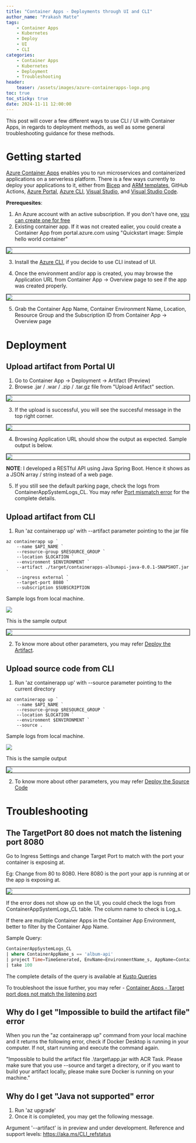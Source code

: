```yaml
---
title: "Container Apps - Deployments through UI and CLI"
author_name: "Prakash Matte"
tags:
    - Container Apps
    - Kubernetes
    - Deploy
    - UI
    - CLI
categories:
    - Container Apps
    - Kubernetes
    - Deployment 
    - Troubleshooting
header:
    teaser: /assets/images/azure-containerapps-logo.png
toc: true
toc_sticky: true
date: 2024-11-11 12:00:00
---
```


This post will cover a few different ways to use CLI / UI with Container Apps, in regards to deployment methods, as well as some general troubleshooting guidance for these methods.

# Getting started

[Azure Container Apps](https://docs.microsoft.com/en-us/azure/container-apps/overview) enables you to run microservices and containerized applications on a serverless platform. There is a few ways currently to deploy your applications to it, either from [Bicep](https://docs.microsoft.com/en-us/azure/container-apps/microservices-dapr-azure-resource-manager?tabs=bash&pivots=container-apps-bicep) and [ARM templates](https://docs.microsoft.com/en-us/azure/container-apps/microservices-dapr-azure-resource-manager?tabs=bash&pivots=container-apps-arm), GitHub Actions, [Azure Portal](https://docs.microsoft.com/en-us/azure/container-apps/get-started-existing-container-image-portal?pivots=container-apps-private-registry), [Azure CLI](https://docs.microsoft.com/en-us/azure/container-apps/get-started-existing-container-image?tabs=bash&pivots=container-apps-private-registry), [Visual Studio](https://docs.microsoft.com/en-us/azure/container-apps/deploy-visual-studio), and [Visual Studio Code](https://docs.microsoft.com/en-us/azure/container-apps/deploy-visual-studio).

**Prerequesites**:

1. An Azure account with an active subscription. If you don't have one, [you can create one for free](https://azure.microsoft.com/en-us/pricing/purchase-options/azure-account?icid=azurefreeaccount)
2. Existing container app. If it was not created ealier, you could create a Container App from portal.azure.com using "Quickstart image: Simple hello world container"

<div style="border: 1px solid black;"><img src="/media/2024/11/upload-artifact-create-quick-start-app.png" /></div>

3. Install the [Azure CLI](https://learn.microsoft.com/en-us/cli/azure/install-azure-cli), if you decide to use CLI instead of UI.

4. Once the environment and/or app is created, you may browse the Application URL from Container App -> Overview page to see if the app was created properly.

<div style="border: 1px solid black;"><img src="/media/2024/11/upload-artifact-quick-start-app-output.png" /></div>

5. Grab the Container App Name, Container Environment Name, Location, Resource Group and the Subscription ID from Container App -> Overview page

# Deployment

## Upload artifact from Portal UI

1. Go to Container App -> Deployment -> Artifact (Preview)
2. Browse .jar / .war / .zip / .tar.gz file from "Upload Artifact" section.

<div style="border: 1px solid black;"><img src="/media/2024/11/upload-artifact-from-ui.png" /></div>

3. If the upload is successful, you will see the succesful message in the top right corner. 

<div style="border: 1px solid black;"><img src="/media/2024/11/upload-artifact-from-ui-success.png" /></div>

4. Browsing Application URL should show the output as expected. Sample output is below.

<div style="border: 1px solid black;"><img src="/media/2024/11/upload-artifact-from-ui-success-output.png" /></div>

**NOTE**: I developed a RESTful API using Java Spring Boot. Hence it shows as a JSON array / string instead of a web page.

5. If you still see the default parking page, check the logs from ContainerAppSystemLogs_CL. You may refer [Port mismatch error](#the-targetport-80-does-not-match-the-listening-port-8080) for the complete details. 

## Upload artifact from CLI

1. Run 'az containerapp up' with --artifact parameter pointing to the jar file
```shell
az containerapp up `
    --name $API_NAME `
    --resource-group $RESOURCE_GROUP `
    --location $LOCATION `
    --environment $ENVIRONMENT `
    --artifact ./target/containerapps-albumapi-java-0.0.1-SNAPSHOT.jar `
    --ingress external `
    --target-port 8080 `
    --subscription $SUBSCRIPTION
```

Sample logs from local machine.

<img src="/media/2024/11/containerappup-upload-artifact-cli-logs.png" />

This is the sample output

<div style="border: 1px solid black;"><img src="/media/2024/11/containerappup-upload-artifact-cli-output.png" /></div>

2. To know more about other parameters, you may refer [Deploy the Artifact](https://learn.microsoft.com/en-us/azure/container-apps/deploy-artifact?tabs=azure-powershell#deploy-the-artifact).

## Upload source code from CLI

1. Run 'az containerapp up' with --source parameter pointing to the current directory
```shell
az containerapp up `
    --name $API_NAME `
    --resource-group $RESOURCE_GROUP `
    --location $LOCATION `
    --environment $ENVIRONMENT `
    --source .
```

Sample logs from local machine.

<img src="/media/2024/11/containerappup-upload-artifact-cli-source-build-logs.png" />

This is the sample output

<div style="border: 1px solid black;"><img src="/media/2024/11/containerappup-upload-artifact-cli-source-output.png" /></div>

2. To know more about other parameters, you may refer [Deploy the Source Code](https://learn.microsoft.com/en-us/azure/container-apps/quickstart-code-to-cloud?tabs=powershell%2Ccsharp#build-and-deploy-the-container-app)

# Troubleshooting

## The TargetPort 80 does not match the listening port 8080

Go to Ingress Settings and change Target Port to match with the port your container is exposing at. 

Eg: Change from 80 to 8080. Here 8080 is the port your app is running at or the app is exposing at. 

<div style="border: 1px solid black;"><img src="/media/2024/11/containerappup-update-target-port-ingress.png" /></div>

If the error does not show up on the UI, you could check the logs from ContainerAppSystemLogs_CL table. The column name to check is Log_s.

If there are multiple Container Apps in the Container App Environment, better to filter by the Container App Name. 

Sample Query:

```sql
ContainerAppSystemLogs_CL
| where ContainerAppName_s == 'album-api'
| project Time=TimeGenerated, EnvName=EnvironmentName_s, AppName=ContainerAppName_s, Revision=RevisionName_s, Message=Log_s
| take 100
```

The complete details of the query is available at [Kusto Queries](https://learn.microsoft.com/en-us/azure/container-apps/log-monitoring?tabs=bash#azure-portal)

To troubleshoot the issue further, you may refer - [Container Apps - Target port does not match the listening port ](https://azureossd.github.io/2024/10/08/Container-Apps-'Target-port-does-not-match-the-listening-port'/index.html)

## Why do I get "Impossible to build the artifact file" error
When you run the "az containerapp up" command from your local machine and it returns the following error, check if Docker Desktop is running in your computer. If not, start running and execute the command again. 

"Impossible to build the artifact file .\target\app.jar with ACR Task. Please make sure that you use --source and target a directory, or if you want to build your artifact locally, please make sure Docker is running on your machine."

## Why do I get "Java not supported" error

1. Run 'az upgrade'
2. Once it is completed, you may get the following message. 

Argument '--artifact' is in preview and under development. Reference and support levels: https://aka.ms/CLI_refstatus